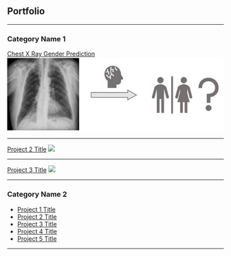 ## Portfolio

---

### Category Name 1 

[Chest X Ray Gender Prediction](/X_Ray_Gender_Prediction_Deep_Learning)
<img src="images/xray.JPG?raw=true"/>

---
[Project 2 Title](/pdf/sample_presentation.pdf)
<img src="images/dummy_thumbnail.jpg?raw=true"/>

---
[Project 3 Title](/bettertable.html)
<img src="images/dummy_thumbnail.jpg?raw=true"/>

---

### Category Name 2

- [Project 1 Title](/vertopal.com_Project_Final_Tomasz_Berbeka/68996618df9549afb56ff31830c1a777.md)
- [Project 2 Title](/sample_page)
- [Project 3 Title](/bettertable)
- [Project 4 Title](/vertopal.com_Project_Final_Tomasz_Berbeka/68996618df9549afb56ff31830c1a777)
- [Project 5 Title](/Project_Final_Tomasz_Berbeka)

---
